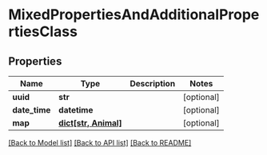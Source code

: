 # MixedPropertiesAndAdditionalPropertiesClass


## Properties
Name | Type | Description | Notes
------------ | ------------- | ------------- | -------------
**uuid** | **str** |  | [optional] 
**date_time** | **datetime** |  | [optional] 
**map** | [**dict[str, Animal]**](Animal.md) |  | [optional] 

[[Back to Model list]](../README.md#documentation-for-models) [[Back to API list]](../README.md#documentation-for-api-endpoints) [[Back to README]](../README.md)


